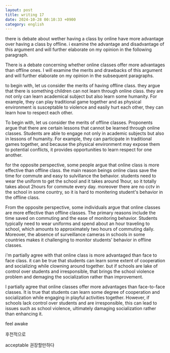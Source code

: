 ```yaml
---
layout: post
title: writing 17
date: 2024-10-28 00:10:33 +0900
category: english
---
```


there is debate about wether having a class by online have more advantage over having a class by offline. i examine the advantage and disadvantage of this argument and will further elaborate on my opinion in the following paragraph.

There is a debate concerning whether online classes offer more advantages than offline ones. I will examine the merits and drawbacks of this argument and will further elaborate on my opinion in the subsequent paragraphs.


to begin with, let us consider the merits of having offline class. they argue that there is something children can not learn through online class. they are not only can learn academical subject but also learn some humanity. For example, they can play traditional game together and as physical environment is susceptable to violence and easily hurt each other, they can learn how to respect each other.

To begin with, let us consider the merits of offline classes. Proponents argue that there are certain lessons that cannot be learned through online classes. Students are able to engage not only in academic subjects but also in lessons of humanity. For example, they can participate in traditional games together, and because the physical environment may expose them to potential conflicts, it provides opportunities to learn respect for one another.


for the opposite perspective, some people argue that online class is more effective than offline class. the main reason beings online class save the time for commute and easy to sulvillance the behavior. students need to wear the uniform to get the school and it takes around 1hour, so it totally takes about 2hours for commute every day. moreover there are no cctv in the school in some country, so it is hard to monitering student's behavior in the offline class.

From the opposite perspective, some individuals argue that online classes are more effective than offline classes. The primary reasons include the time saved on commuting and the ease of monitoring behavior. Students typically need to wear uniforms and spend about an hour traveling to school, which amounts to approximately two hours of commuting daily. Moreover, the absence of surveillance cameras in schools in some countries makes it challenging to monitor students' behavior in offline classes.



i'm partially agree with that online class is more advantaged than face to face class. it can be true that students can learn some extent of cooperation and socializing while clowning around together. but if schools are lake of control over students and irresponsible, that brings the school violence problem and demaging the socialization rather than improvement.

I partially agree that online classes offer more advantages than face-to-face classes. It is true that students can learn some degree of cooperation and socialization while engaging in playful activities together. However, if schools lack control over students and are irresponsible, this can lead to issues such as school violence, ultimately damaging socialization rather than enhancing it.

feel awake

후천적으로

acceptable 권장할만하다

